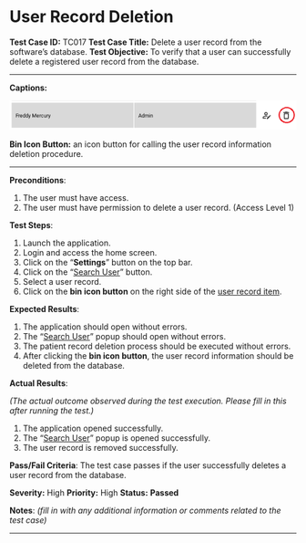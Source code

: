 # User Record Deletion

**Test Case ID:** TC017
**Test Case Title:** Delete a user record from the software’s database.
**Test Objective:** To verify that a user can successfully delete a registered user record from the database.

---

**Captions:**

![**Bin Icon Button:** an icon button for calling the user record information deletion procedure.](User%20Record%20Deletion%207ef7a4c862d340878cf31979ed75fad4/Untitled.png)

**Bin Icon Button:** an icon button for calling the user record information deletion procedure.

---

**Preconditions**:

1. The user must have access.
2. The user must have permission to delete a user record. (Access Level 1)

**Test Steps**:

1. Launch the application.
2. Login and access the home screen.
3. Click on the “**Settings**” button on the top bar.
4. Click on the “[Search User](../Home%20Screen%20Data%20Search%20Tests%20807995878b7c4f7e8c0edf055e821cbd/User%20Record%20Search%203a1c0b8966c14ab4b77b6697beefac66.md)” button.
5. Select a user record.
6. Click on the **bin icon button** on the right side of the [user record item](User%20Record%20Deletion%207ef7a4c862d340878cf31979ed75fad4.md).

**Expected Results**:

1. The application should open without errors.
2. The “[Search User](../Home%20Screen%20Data%20Search%20Tests%20807995878b7c4f7e8c0edf055e821cbd/User%20Record%20Search%203a1c0b8966c14ab4b77b6697beefac66.md)” popup should open without errors.
3. The patient record deletion process should be executed without errors.
4. After clicking the **bin icon button**, the user record information should be deleted from the database.

**Actual Results**:

*(The actual outcome observed during the test execution. Please fill in this after running the test.)*

1. The application opened successfully.
2. The “[Search User](../Home%20Screen%20Data%20Search%20Tests%20807995878b7c4f7e8c0edf055e821cbd/User%20Record%20Search%203a1c0b8966c14ab4b77b6697beefac66.md)” popup is opened successfully.
3. The user record is removed successfully.

**Pass/Fail Criteria**:
The test case passes if the user successfully deletes a user record from the database.

**Severity:** High 
**Priority:** High
**Status:** **Passed**

**Notes**: *(fill in with any additional information or comments related to the test case)*

---